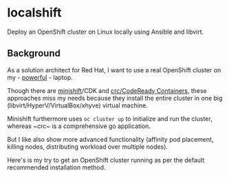 # localshift
Deploy an OpenShift cluster on Linux locally using Ansible and libvirt.

## Background
As a solution architect for Red Hat, I want to use a real OpenShift cluster on my - [powerful](https://www.msi.com/Laptop/GT75-Titan-9SX) - laptop.

Though there are [minishift](https://github.com/minishift/minishift)/CDK and [crc/CodeReady Containers](https://github.com/code-ready/crc), these approaches miss my needs because they install the entire cluster in one big (libvirt/HyperV/VirtualBox/xhyve) virtual machine.

Minishift furthermore uses ```oc cluster up``` to initialize and run the cluster, whereas ~crc~ is a comprehensive go application.

But I like also show more advanced functionality (affinity pod placement, killing nodes, distributing workload over multiple nodes).

Here's is my try to get an OpenShift cluster running as per the default recommended installation method.
